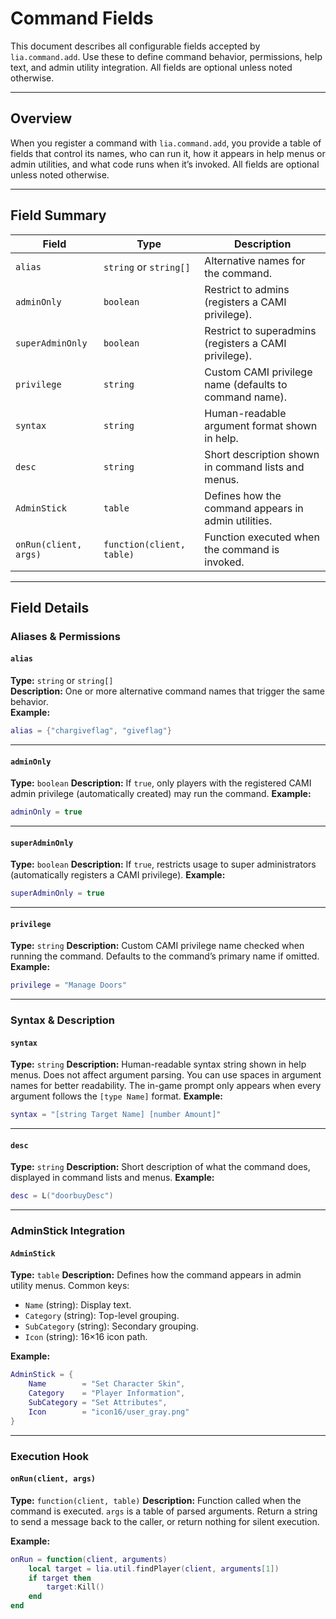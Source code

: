 # Command Fields

This document describes all configurable fields accepted by `lia.command.add`. Use these to define command behavior, permissions, help text, and admin utility integration.
All fields are optional unless noted otherwise.

---

## Overview

When you register a command with `lia.command.add`, you provide a table of fields that control its names, who can run it, how it appears in help menus or admin utilities, and what code runs when it’s invoked. All fields are optional unless noted otherwise.

---

## Field Summary

| Field               | Type                       | Description                                                      |
|---------------------|----------------------------|------------------------------------------------------------------|
| `alias`             | `string` or `string[]`     | Alternative names for the command.                               |
| `adminOnly`         | `boolean`                  | Restrict to admins (registers a CAMI privilege).                 |
| `superAdminOnly`    | `boolean`                  | Restrict to superadmins (registers a CAMI privilege).            |
| `privilege`         | `string`                   | Custom CAMI privilege name (defaults to command name).           |
| `syntax`            | `string`                   | Human-readable argument format shown in help.                    |
| `desc`              | `string`                   | Short description shown in command lists and menus.              |
| `AdminStick`        | `table`                    | Defines how the command appears in admin utilities.              |
| `onRun(client, args)` | `function(client, table)` | Function executed when the command is invoked.                   |

---

## Field Details

### Aliases & Permissions

#### `alias`
**Type:** `string` or `string[]`  
**Description:** One or more alternative command names that trigger the same behavior.  
**Example:**
```lua
alias = {"chargiveflag", "giveflag"}
````

---

#### `adminOnly`

**Type:** `boolean`
**Description:** If `true`, only players with the registered CAMI admin privilege (automatically created) may run the command.
**Example:**

```lua
adminOnly = true
```

---

#### `superAdminOnly`

**Type:** `boolean`
**Description:** If `true`, restricts usage to super administrators (automatically registers a CAMI privilege).
**Example:**

```lua
superAdminOnly = true
```

---

#### `privilege`

**Type:** `string`
**Description:** Custom CAMI privilege name checked when running the command. Defaults to the command’s primary name if omitted.
**Example:**

```lua
privilege = "Manage Doors"
```

---

### Syntax & Description

#### `syntax`

**Type:** `string`
**Description:** Human-readable syntax string shown in help menus. Does not affect argument parsing.
You can use spaces in argument names for better readability.
The in-game prompt only appears when every argument follows the `[type Name]` format.
**Example:**

```lua
syntax = "[string Target Name] [number Amount]"
```

---

#### `desc`

**Type:** `string`
**Description:** Short description of what the command does, displayed in command lists and menus.
**Example:**

```lua
desc = L("doorbuyDesc")
```

---

### AdminStick Integration

#### `AdminStick`

**Type:** `table`
**Description:** Defines how the command appears in admin utility menus. Common keys:

* `Name` (string): Display text.
* `Category` (string): Top-level grouping.
* `SubCategory` (string): Secondary grouping.
* `Icon` (string): 16×16 icon path.

**Example:**

```lua
AdminStick = {
    Name        = "Set Character Skin",
    Category    = "Player Information",
    SubCategory = "Set Attributes",
    Icon        = "icon16/user_gray.png"
}
```

---

### Execution Hook

#### `onRun(client, args)`

**Type:** `function(client, table)`
**Description:** Function called when the command is executed. `args` is a table of parsed arguments. Return a string to send a message back to the caller, or return nothing for silent execution.

**Example:**

```lua
onRun = function(client, arguments)
    local target = lia.util.findPlayer(client, arguments[1])
    if target then
        target:Kill()
    end
end
```
